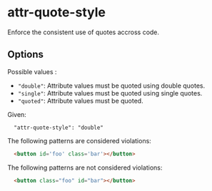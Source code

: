 # attr-quote-style

Enforce the consistent use of quotes accross code.

## Options

Possible values :

* `"double"`: Attribute values must be quoted using double quotes.
* `"single"`: Attribute values must be quoted using single quotes.
* `"quoted"`: Attribute values must be quoted.

Given:

```
  "attr-quote-style": "double"
```

The following patterns are considered violations:

```html
  <button id='foo' class='bar'></button>
```

The following patterns are not considered violations:

```html
  <button class="foo" id="bar"></button>
```
